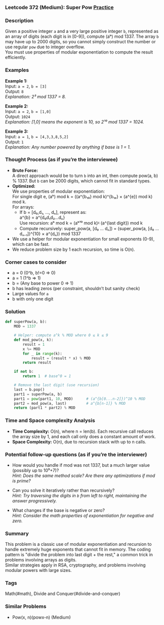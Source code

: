 ### Leetcode 372 (Medium): Super Pow [Practice](https://leetcode.com/problems/super-pow)

### Description  
Given a positive integer `a` and a very large positive integer `b`, represented as an array of digits (each digit is in [0-9]), compute (aᵇ) mod 1337. The array `b` may have up to 2000 digits, so you cannot simply construct the number or use regular `pow` due to integer overflow.  
You must use properties of modular exponentiation to compute the result efficiently.

### Examples  

**Example 1:**  
Input: `a = 2`, `b = [3]`  
Output: `8`  
*Explanation: 2³ mod 1337 = 8.*

**Example 2:**  
Input: `a = 2`, `b = [1,0]`  
Output: `1024`  
*Explanation: [1,0] means the exponent is 10, so 2¹⁰ mod 1337 = 1024.*

**Example 3:**  
Input: `a = 1`, `b = [4,3,3,8,5,2]`  
Output: `1`  
*Explanation: Any number powered by anything if base is 1 = 1.*

### Thought Process (as if you’re the interviewee)  
- **Brute Force:**  
  A direct approach would be to turn `b` into an int, then compute pow(a, b) % 1337. But `b` can be 2000 digits, which cannot fit in standard types.
- **Optimized:**  
  We use properties of modular exponentiation:  
  For single digit e, (aᵇ) mod k = ((a^{b₁₀} mod k)^{b₁ₑ} × (a^{e}) mod k) mod k.  
  For arrays:  
  - If b = [d₀,d₁, ..., dₙ], represent as:  
       a^{b} = a^{d₀d₁d₂...dₙ}  
       Use recursion: aᵇ mod k = (aᵇ¹⁰ mod k)ᵡ (a^{last digit}) mod k  
  - Compute recursively:
      super_pow(a, [d₀ ... dₙ]) = (super_pow(a, [d₀ ... dₙ₋₁])^{10} × a^{dₙ}) mod 1337
- We use a helper for modular exponentiation for small exponents (0-9), which can be fast.
- We reduce problem size by 1 each recursion, so time is O(n).

### Corner cases to consider  
- a = 0 (0^b, b!=0 ⇒ 0)
- a = 1 (1^b ⇒ 1)
- b =  (Any base to power 0 ⇒ 1)
- b has leading zeros (per constraint, shouldn’t but sanity check)
- Large values for `a`
- b with only one digit

### Solution

```python
def superPow(a, b):
    MOD = 1337

    # Helper: compute a^k % MOD where 0 ≤ k ≤ 9
    def mod_pow(x, k):
        result = 1
        x %= MOD
        for _ in range(k):
            result = (result * x) % MOD
        return result

    if not b:
        return 1  # base^0 = 1

    # Remove the last digit (use recursion)
    last = b.pop()
    part1 = superPow(a, b)
    part1 = pow(part1, 10, MOD)      # (a^{b[0...n-2]})^10 % MOD
    part2 = mod_pow(a, last)         # a^{b[n-1]} % MOD
    return (part1 * part2) % MOD
```

### Time and Space complexity Analysis  

- **Time Complexity:** O(n), where n = len(b). Each recursive call reduces the array size by 1, and each call only does a constant amount of work.
- **Space Complexity:** O(n), due to recursion stack with up to n calls.

### Potential follow-up questions (as if you’re the interviewer)  

- How would you handle if mod was not 1337, but a much larger value (possibly up to 10⁹+7)?  
  *Hint: Does the same method scale? Are there any optimizations if mod is prime?*

- Can you solve it iteratively rather than recursively?  
  *Hint: Try traversing the digits in `b` from left to right, maintaining the answer progressively.*

- What changes if the base is negative or zero?  
  *Hint: Consider the math properties of exponentiation for negative and zero.*

### Summary
This problem is a classic use of modular exponentiation and recursion to handle extremely huge exponents that cannot fit in memory. The coding pattern is "divide the problem into last digit + the rest," a common trick in problems involving arrays as digits.  
Similar strategies apply in RSA, cryptography, and problems involving modular powers with large sizes.

### Tags
Math(#math), Divide and Conquer(#divide-and-conquer)

### Similar Problems
- Pow(x, n)(powx-n) (Medium)